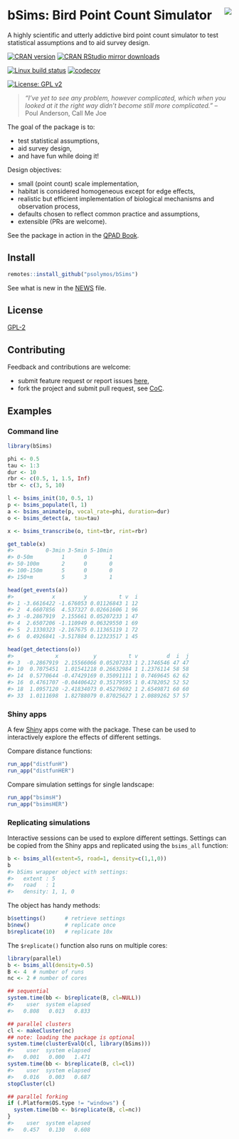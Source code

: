 # bSims: Bird Point Count Simulator <img src="https://raw.githubusercontent.com/psolymos/bSims/master/bsims.gif" align="right" style="padding-left:10px;background-color:white;" />

A highly scientific and utterly addictive bird point count simulator to
test statistical assumptions and to aid survey design.

[![CRAN version](http://www.r-pkg.org/badges/version/bSims)](http://cran.rstudio.com/web/packages/bSims/index.html)
[![CRAN RStudio mirror downloads](http://cranlogs.r-pkg.org/badges/grand-total/bSims)](https://www.rdocumentation.org/packages/bSims/)

[![Linux build
status](https://travis-ci.org/psolymos/bSims.svg?branch=master)](https://travis-ci.org/psolymos/bSims)
[![codecov](https://codecov.io/gh/psolymos/bSims/branch/master/graph/badge.svg)](https://codecov.io/gh/psolymos/bSims)

[![License: GPL v2](https://img.shields.io/badge/License-GPL%20v2-blue.svg)](https://www.gnu.org/licenses/old-licenses/gpl-2.0.en.html)


> *“I’ve yet to see any problem, however complicated, which when you
> looked at it the right way didn’t become still more complicated.”* –
> Poul Anderson, Call Me Joe

The goal of the package is to:

  - test statistical assumptions,
  - aid survey design,
  - and have fun while doing it\!

Design objectives:

  - small (point count) scale implementation,
  - habitat is considered homogeneous except for edge effects,
  - realistic but efficient implementation of biological mechanisms and
    observation process,
  - defaults chosen to reflect common practice and assumptions,
  - extensible (PRs are welcome).

See the package in action in the [QPAD
Book](https://peter.solymos.org/qpad-book/).

## Install

``` r
remotes::install_github("psolymos/bSims")
```

See what is new in the [NEWS](NEWS.md) file.

## License

[GPL-2](https://www.gnu.org/licenses/old-licenses/gpl-2.0.html)

## Contributing

Feedback and contributions are welcome:

  - submit feature request or report issues
    [here](https://github.com/psolymos/bSims/issues),
  - fork the project and submit pull request, see
    [CoC](CODE_OF_CONDUCT.md).

## Examples

### Command line

``` r
library(bSims)

phi <- 0.5
tau <- 1:3
dur <- 10
rbr <- c(0.5, 1, 1.5, Inf)
tbr <- c(3, 5, 10)

l <- bsims_init(10, 0.5, 1)
p <- bsims_populate(l, 1)
a <- bsims_animate(p, vocal_rate=phi, duration=dur)
o <- bsims_detect(a, tau=tau)

x <- bsims_transcribe(o, tint=tbr, rint=rbr)

get_table(x)
#>          0-3min 3-5min 5-10min
#> 0-50m         1      0       1
#> 50-100m       2      0       0
#> 100-150m      5      0       0
#> 150+m         5      3       1

head(get_events(a))
#>            x         y          t v  i
#> 1 -3.6616422 -1.676053 0.01126843 1 12
#> 2  4.6607856  4.537327 0.02661606 1 96
#> 3 -0.2867919  2.155661 0.05207233 1 47
#> 4  2.6507206 -1.110949 0.06329550 1 69
#> 5  2.1330323 -2.167675 0.11365119 1 72
#> 6  0.4926841 -3.517884 0.12323517 1 45

head(get_detections(o))
#>             x           y          t v         d  i  j
#> 3  -0.2867919  2.15566066 0.05207233 1 2.1746546 47 47
#> 10  0.7075451  1.01541218 0.26632984 1 1.2376114 58 58
#> 14  0.5770644 -0.47429169 0.35091111 1 0.7469645 62 62
#> 16  0.4761707 -0.04406422 0.35179595 1 0.4782052 52 52
#> 18  1.0957120 -2.41834073 0.45279692 1 2.6549871 60 60
#> 33  1.0111698  1.82788079 0.87025627 1 2.0889262 57 57
```

### Shiny apps

A few [Shiny](https://shiny.rstudio.com/) apps come with the package.
These can be used to interactively explore the effects of different
settings.

Compare distance functions:

``` r
run_app("distfunH")
run_app("distfunHER")
```

Compare simulation settings for single landscape:

``` r
run_app("bsimsH")
run_app("bsimsHER")
```

### Replicating simulations

Interactive sessions can be used to explore different settings. Settings
can be copied from the Shiny apps and replicated using the `bsims_all`
function:

``` r
b <- bsims_all(extent=5, road=1, density=c(1,1,0))
b
#> bSims wrapper object with settings:
#>   extent : 5
#>   road   : 1
#>   density: 1, 1, 0
```

The object has handy methods:

``` r
b$settings()      # retrieve settings
b$new()           # replicate once
b$replicate(10)   # replicate 10x
```

The `$replicate()` function also runs on multiple cores:

``` r
library(parallel)
b <- bsims_all(density=0.5)
B <- 4  # number of runs
nc <- 2 # number of cores

## sequential
system.time(bb <- b$replicate(B, cl=NULL))
#>    user  system elapsed 
#>   0.808   0.013   0.833

## parallel clusters
cl <- makeCluster(nc)
## note: loading the package is optional
system.time(clusterEvalQ(cl, library(bSims)))
#>    user  system elapsed 
#>   0.001   0.000   1.471
system.time(bb <- b$replicate(B, cl=cl))
#>    user  system elapsed 
#>   0.016   0.003   0.687
stopCluster(cl)

## parallel forking
if (.Platform$OS.type != "windows") {
  system.time(bb <- b$replicate(B, cl=nc))
}
#>    user  system elapsed 
#>   0.457   0.130   0.608
```
